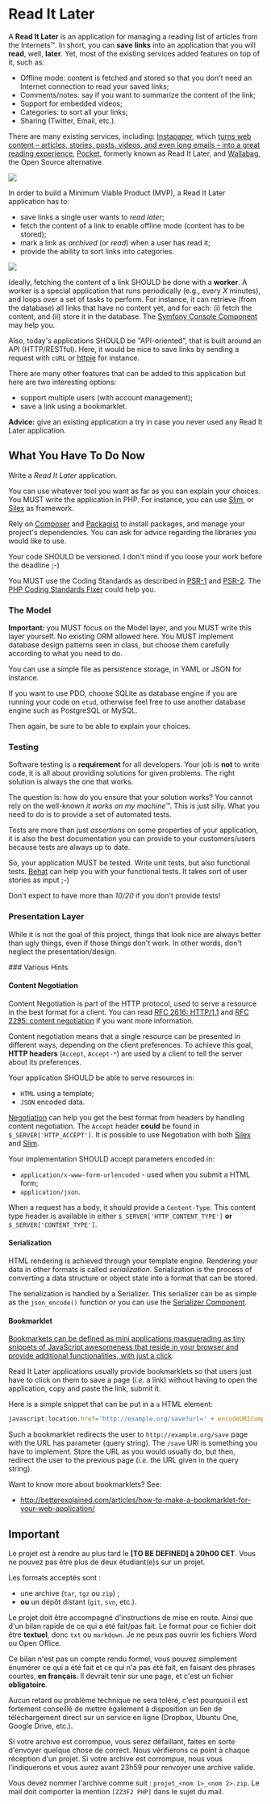 Read It Later
=============

A **Read It Later** is an application for managing a reading list of articles
from the Internets™. In short, you can **save links** into an application that
you will **read**, well, **later**. Yet, most of the existing services added
features on top of it, such as:

* Offline mode: content is fetched and stored so that you don't need an Internet
connection to read your saved links;
* Comments/notes: say if you want to summarize the content of the link;
* Support for embedded videos;
* Categories: to sort all your links;
* Sharing (Twitter, Email, etc.).

There are many existing services, including:
[Instapaper](ttps://www.instapaper.com/), which [turns web content – articles,
stories, posts, videos, and even long emails – into a great reading
experience](https://www.instapaper.com/help),
[Pocket](https://en.wikipedia.org/wiki/Pocket_\(application\)), formerly known
as Read It Later, and [Wallabag](https://www.wallabag.org/), the Open Source
alternative.

![](../images/instapaper.png)

In order to build a Minimum Viable Product (MVP), a Read It Later application
has to:

* save links a single user wants to _read later_;
* fetch the content of a link to enable offline mode (content has to be stored);
* mark a link as _archived_ (or _read_) when a user has read it;
* provide the ability to sort links into categories.

![](../images/instapaper_2.png)

Ideally, fetching the content of a link SHOULD be done with a **worker**. A
worker is a special application that runs periodically (e.g., every _X_
minutes), and loops over a set of tasks to perform. For instance, it can
retrieve (from the database) all links that have no content yet, and for each:
(i) fetch the content, and (ii) store it in the database. The [Symfony Console
Component](http://symfony.com/doc/current/components/console/introduction.html)
may help you.

Also, today's applications SHOULD be "API-oriented", that is built around an API
(HTTP/RESTful). Here, it would be nice to save links by sending a request with
`cURL` or [httpie](https://github.com/jkbrzt/httpie) for instance.

There are many other features that can be added to this application but here are
two interesting options:

* support multiple users (with account management);
* save a link using a bookmarklet.

**Advice:** give an existing application a try in case you never used any Read
It Later application.

What You Have To Do Now
-----------------------

Write a *Read It Later* application.

You can use whatever tool you want as far as you can explain your choices. You
MUST write the application in PHP. For instance, you can use
[Slim](http://www.slimframework.com/), or [Silex](http://silex.sensiolabs.org/)
as framework.

Rely on [Composer](https://getcomposer.org/) and
[Packagist](https://packagist.org) to install packages, and manage your
project's dependencies. You can ask for advice regarding the libraries you
would like to use.

Your code SHOULD be versioned. I don't mind if you loose your work before the
deadline ;-)

You MUST use the Coding Standards as described in
[PSR-1](http://www.php-fig.org/psr/psr-1/) and
[PSR-2](http://www.php-fig.org/psr/psr-2/). The [PHP Coding Standards
Fixer](http://cs.sensiolabs.org/) could help you.

### The Model

**Important:** you MUST focus on the Model layer, and you MUST write this layer
yourself. No existing ORM allowed here. You MUST implement database design
patterns seen in class, but choose them carefully according to what you need to
do.

You can use a simple file as persistence storage, in YAML or JSON for instance.

If you want to use PDO, choose SQLite as database engine if you are running
your code on `etud`, otherwise feel free to use another database engine such as
PostgreSQL or MySQL.

Then again, be sure to be able to explain your choices.

### Testing

Software testing is a **requirement** for all developers. Your job is **not** to
write code, it is all about providing solutions for given problems. The right
solution is always the one that works.

The question is: how do you ensure that your solution works? You cannot rely on
the well-known _it works on my machine™_. This is just silly. What you need to
do is to provide a set of automated tests.

Tests are more than just _assertions_ on some properties of your application,
it is also the best documentation you can provide to your customers/users because
tests are always up to date.

So, your application MUST be tested. Write unit tests, but also functional
tests. [Behat](http://docs.behat.org/) can help you with your functional tests.
It takes sort of user stories as input ;-)

Don't expect to have more than _10/20_ if you don't provide tests!

### Presentation Layer

While it is not the goal of this project, things that look nice are always
better than ugly things, even if those things don't work. In other words, don't
neglect the presentation/design.

### Various Hints

#### Content Negotiation

Content Negotiation is part of the HTTP protocol, used to serve a resource in
the best format for a client. You can read [RFC 2616:
HTTP/1.1](http://pretty-rfc.herokuapp.com/RFC2616) and [RFC 2295: content
negotiation](http://pretty-rfc.herokuapp.com/RFC2295) if you want more
information.

Content negotiation means that a single resource can be presented in different
ways, depending on the client preferences. To achieve this goal, **HTTP
headers** (`Accept`, `Accept-*`) are used by a client to tell the server about
its preferences.

Your application SHOULD be able to serve resources in:

* `HTML` using a template;
* `JSON` encoded data.

[Negotiation](https://github.com/willdurand/negotiation) can help you get the
best format from headers by handling content negotiation. The `Accept` header
**could** be found in `$_SERVER['HTTP_ACCEPT']`. It is possible to use
Negotiation with both [Silex](https://github.com/willdurand/StackNegotiation)
and [Slim](https://github.com/codeguy/Slim-Middleware).

Your implementation SHOULD accept parameters encoded in:

* `application/x-www-form-urlencoded` - used when you submit a HTML form;
* `application/json`.

When a request has a body, it should provide a `Content-Type`. This content
type header is available in either `$_SERVER['HTTP_CONTENT_TYPE']` **or**
`$_SERVER['CONTENT_TYPE']`.

#### Serialization

HTML rendering is achieved through your template engine. Rendering your data in
other formats is called _serialization_. Serialization is the process of
converting a data structure or object state into a format that can be stored.

The serialization is handled by a Serializer. This serializer can be as simple
as the `json_encode()` function or you can use the [Serializer
Component](http://symfony.com/doc/current/components/serializer.html).


#### Bookmarklet

[Bookmarkets can be defined as mini applications masquerading as tiny snippets
of JavaScript awesomeness that reside in your browser and provide additional
functionalities, with just a
click](http://code.tutsplus.com/tutorials/create-bookmarklets-the-right-way--net-18154).

Read It Later applications usually provide bookmarklets so that users just have
to click on them to save a page (_i.e._ a link) without having to open the
application, copy and paste the link, submit it.

Here is a simple snippet that can be put in a `a` HTML element:

``` javascript
javascript:location.href='http://example.org/save?url=' + encodeURIComponent(location.href)
```

Such a bookmarklet redirects the user to `http://example.org/save` page with the
URL has parameter (query string). The `/save` URI is something you have to
implement. Store the URL as you would usually do, but then, redirect the user to
the previous page (_i.e._ the URL given in the query string).

Want to know more about bookmarklets? See:

* http://betterexplained.com/articles/how-to-make-a-bookmarklet-for-your-web-application/


Important
---------

Le projet est à rendre au plus tard le **[TO BE DEFINED] à 20h00 CET**. Vous ne
pouvez pas être plus de deux étudiant(e)s sur un projet.

Les formats acceptés sont :

* une archive (`tar`, `tgz` ou `zip`) ;
* **ou** un dépôt distant (`git`, `svn`, etc.).

Le projet doit être accompagné d'instructions de mise en route. Ainsi que d'un
bilan rapide de ce qui a été fait/pas fait. Le format pour ce fichier doit être
**textuel**, donc `txt` ou `markdown`. Je ne peux pas ouvrir les fichiers Word
ou Open Office.

Ce bilan n'est pas un compte rendu formel, vous pouvez simplement énumérer ce
qui a été fait et ce qui n'a pas été fait, en faisant des phrases courtes, **en
français**. Il devrait tenir sur une page, et c'est un fichier **obligatoire**.

Aucun retard ou problème technique ne sera toléré, c'est pourquoi il est
fortement conseillé de mettre également à disposition un lien de téléchargement
direct sur un service en ligne (Dropbox, Ubuntu One, Google Drive, etc.).

Si votre archive est corrompue, vous serez défaillant, faites en sorte
d'envoyer quelque chose de correct. Nous vérifierons ce point à chaque
réception d'un projet. Si votre archive est corrompue, nous vous l'indiquerons
et vous aurez avant 23h59 pour renvoyer une archive valide.

Vous devez nommer l'archive comme suit : `projet_<nom 1>_<nom 2>.zip`. Le mail
doit comporter la mention `[ZZ3F2 PHP]` dans le sujet du mail.
